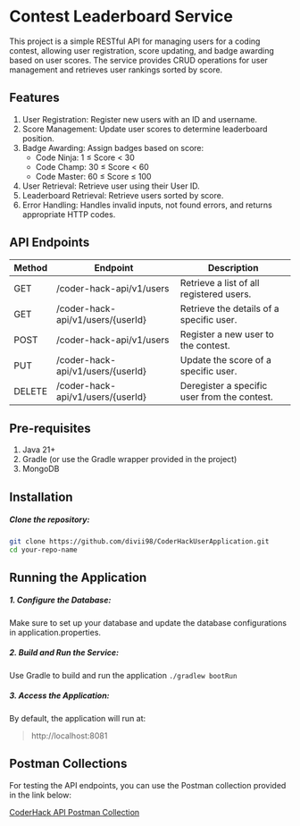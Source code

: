 # Contest Leaderboard Service
This project is a simple RESTful API for managing users for a coding contest, allowing user registration, score updating, and badge awarding based on user scores. The service provides CRUD operations for user management and retrieves user rankings sorted by score.

## Features
1. User Registration: Register new users with an ID and username.
2. Score Management: Update user scores to determine leaderboard position.
3. Badge Awarding: Assign badges based on score:
   * Code Ninja: 1 ≤ Score < 30
   * Code Champ: 30 ≤ Score < 60
   * Code Master: 60 ≤ Score ≤ 100
4. User Retrieval: Retrieve user using their User ID. 
5. Leaderboard Retrieval: Retrieve users sorted by score.
6. Error Handling: Handles invalid inputs, not found errors, and returns appropriate HTTP codes.

## API Endpoints
| Method  | Endpoint                            | Description                                   |
|---------|-------------------------------------|-----------------------------------------------|
| GET     | /coder-hack-api/v1/users            | Retrieve a list of all registered users\.     |
| GET     | /coder-hack-api/v1/users/\{userId\} | Retrieve the details of a specific user\.     |
| POST    | /coder-hack-api/v1/users            | Register a new user to the contest\.          |
| PUT     | /coder-hack-api/v1/users/\{userId\} | Update the score of a specific user\.         |
| DELETE  | /coder-hack-api/v1/users/\{userId\} | Deregister a specific user from the contest\. |


## Pre-requisites
1. Java 21+
2. Gradle (or use the Gradle wrapper provided in the project)
3. MongoDB

## Installation
##### Clone the repository:
```bash
git clone https://github.com/divii98/CoderHackUserApplication.git
cd your-repo-name
```

## Running the Application
##### 1. Configure the Database:
Make sure to set up your database and update the database configurations in application.properties.
##### 2. Build and Run the Service:

Use Gradle to build and run the application
``
./gradlew bootRun
``

##### 3. Access the Application:

By default, the application will run at:
> http://localhost:8081


## Postman Collections

For testing the API endpoints, you can use the Postman collection provided in the link below:

[CoderHack API Postman Collection](https://www.postman.com/apicollections-7830/apicollections/collection/8bs20ti/codehackendpoints)
